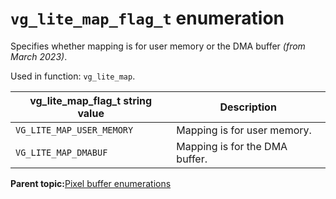 # `vg_lite_map_flag_t` enumeration 

Specifies whether mapping is for user memory or the DMA buffer *\(from March 2023\)*.

Used in function: `vg_lite_map`.



|vg\_lite\_map\_flag\_t string value|Description|
|-------------------------------------|-------------|
|`VG_LITE_MAP_USER_MEMORY`|Mapping is for user memory.|
|`VG_LITE_MAP_DMABUF`|Mapping is for the DMA buffer.|

**Parent topic:**[Pixel buffer enumerations](../topics/pixel_buffer_enumerations.md)

